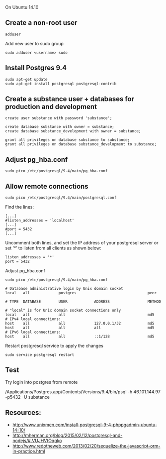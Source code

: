 On Ubuntu 14.10

## Create a non-root user

```
adduser
```

Add new user to sudo group

```
sudo adduser <username> sudo
```

## Install Postgres 9.4

```
sudo apt-get update
sudo apt-get install postgresql postgresql-contrib
```

## Create a substance user + databases for production and development

```
create user substance with password 'substance';

create database substance with owner = substance;
create database substance_development with owner = substance;

grant all privileges on database substance to substance;
grant all privileges on database substance_development to substance;
```

## Adjust pg_hba.conf

```
sudo pico /etc/postgresql/9.4/main/pg_hba.conf
```

## Allow remote connections

```
sudo pico /etc/postgresql/9.4/main/postgresql.conf
```

Find the lines:

```
[...]
#listen_addresses = 'localhost'
[...]
#port = 5432
[...]
```

Uncomment both lines, and set the IP address of your postgresql server or set ‘*’ to listen from all clients as shown below:

```
listen_addresses = '*'
port = 5432
```


Adjust pg_hba.conf

```
sudo pico /etc/postgresql/9.4/main/pg_hba.conf
```

```
# Database administrative login by Unix domain socket
local   all             postgres                                peer

# TYPE  DATABASE        USER            ADDRESS                 METHOD

# "local" is for Unix domain socket connections only
local   all             all                                     md5
# IPv4 local connections:
host    all             all             127.0.0.1/32            md5
host    all             all             all                     md5
# IPv6 local connections:
host    all             all             ::1/128                 md5
```

Restart postgresql service to apply the changes

```
sudo service postgresql restart
```


## Test

Try login into postgres from remote

/Applications/Postgres.app/Contents/Versions/9.4/bin/psql -h 46.101.144.97 -p5432 -U substance



## Resources:

- http://www.unixmen.com/install-postgresql-9-4-phppgadmin-ubuntu-14-10/
- http://mherman.org/blog/2015/02/12/postgresql-and-nodejs/#.VUJHVtOqqko
- http://www.redotheweb.com/2013/02/20/sequelize-the-javascript-orm-in-practice.html